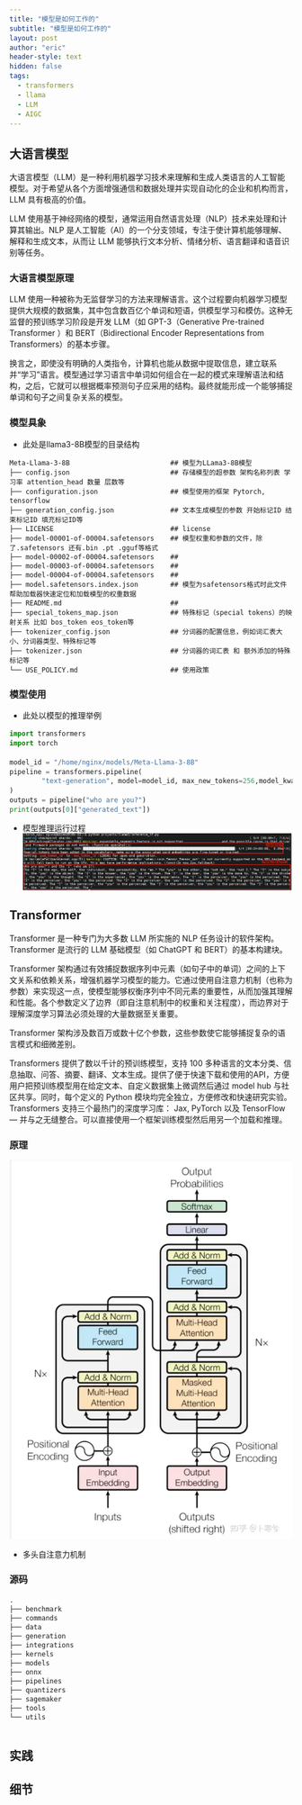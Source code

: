 ```yaml
---
title: "模型是如何工作的"
subtitle: "模型是如何工作的"
layout: post
author: "eric"
header-style: text
hidden: false
tags:
  - transformers
  - llama
  - LLM
  - AIGC
---
```


## 大语言模型

大语言模型（LLM）是一种利用机器学习技术来理解和生成人类语言的人工智能模型。对于希望从各个方面增强通信和数据处理并实现自动化的企业和机构而言，LLM 具有极高的价值。 

LLM 使用基于神经网络的模型，通常运用自然语言处理（NLP）技术来处理和计算其输出。NLP 是人工智能（AI）的一个分支领域，专注于使计算机能够理解、解释和生成文本，从而让 LLM 能够执行文本分析、情绪分析、语言翻译和语音识别等任务。

### 大语言模型原理

LLM 使用一种被称为无监督学习的方法来理解语言。这个过程要向机器学习模型提供大规模的数据集，其中包含数百亿个单词和短语，供模型学习和模仿。这种无监督的预训练学习阶段是开发 LLM（如 GPT-3（Generative Pre-trained Transformer ）和 BERT（Bidirectional Encoder Representations from Transformers）的基本步骤。 

换言之，即使没有明确的人类指令，计算机也能从数据中提取信息，建立联系并“学习”语言。模型通过学习语言中单词如何组合在一起的模式来理解语法和结构，之后，它就可以根据概率预测句子应采用的结构。最终就能形成一个能够捕捉单词和句子之间复杂关系的模型。 

### 模型具象

- 此处是llama3-8B模型的目录结构
~~~
Meta-Llama-3-8B                         ## 模型为LLama3-8B模型
├── config.json                         ## 存储模型的超参数 架构名称列表 学习率 attention_head 数量 层数等
├── configuration.json                  ## 模型使用的框架 Pytorch, tensorflow
├── generation_config.json              ## 文本生成模型的参数 开始标记ID 结束标记ID 填充标记ID等
├── LICENSE                             ## license
├── model-00001-of-00004.safetensors    ## 模型权重和参数的文件，除了.safetensors 还有.bin .pt .gguf等格式
├── model-00002-of-00004.safetensors    ##   
├── model-00003-of-00004.safetensors    ##
├── model-00004-of-00004.safetensors    ##
├── model.safetensors.index.json        ## 模型为safetensors格式时此文件帮助加载器快速定位和加载模型的权重数据
├── README.md                           ##
├── special_tokens_map.json             ## 特殊标记（special tokens）的映射关系 比如 bos_token eos_token等
├── tokenizer_config.json               ## 分词器的配置信息，例如词汇表大小、分词器类型、特殊标记等
├── tokenizer.json                      ## 分词器的词汇表 和 额外添加的特殊标记等
└── USE_POLICY.md                       ## 使用政策
~~~
### 模型使用

- 此处以模型的推理举例
~~~ python
import transformers
import torch

model_id = "/home/nginx/models/Meta-Llama-3-8B"
pipeline = transformers.pipeline(
        "text-generation", model=model_id, max_new_tokens=256,model_kwargs={"torch_dtype": torch.bfloat16}, device_map="npu:0"
)
outputs = pipeline("who are you?")
print(outputs[0]["generated_text"])
~~~

- 模型推理运行过程
![alt text](../figures/llama3_interence_result.png)

## Transformer

Transformer 是一种专门为大多数 LLM 所实施的 NLP 任务设计的软件架构。Transformer 是流行的 LLM 基础模型（如 ChatGPT 和 BERT）的基本构建块。

Transformer 架构通过有效捕捉数据序列中元素（如句子中的单词）之间的上下文关系和依赖关系，增强机器学习模型的能力。它通过使用自注意力机制（也称为参数）来实现这一点，使模型能够权衡序列中不同元素的重要性，从而加强其理解和性能。各个参数定义了边界（即自注意机制中的权重和关注程度），而边界对于理解深度学习算法必须处理的大量数据至关重要。

Transformer 架构涉及数百万或数十亿个参数，这些参数使它能够捕捉复杂的语言模式和细微差别。

Transformers 提供了数以千计的预训练模型，支持 100 多种语言的文本分类、信息抽取、问答、摘要、翻译、文本生成。提供了便于快速下载和使用的API，方便用户把预训练模型用在给定文本、自定义数据集上微调然后通过 model hub 与社区共享。同时，每个定义的 Python 模块均完全独立，方便修改和快速研究实验。Transformers 支持三个最热门的深度学习库： Jax, PyTorch 以及 TensorFlow — 并与之无缝整合。可以直接使用一个框架训练模型然后用另一个加载和推理。

### 原理

![alt text](../figures/transformers.png)

- 多头自注意力机制

### 源码

~~~
.
├── benchmark
├── commands
├── data
├── generation
├── integrations
├── kernels
├── models
├── onnx
├── pipelines
├── quantizers
├── sagemaker
├── tools
└── utils


~~~

## 实践


## 细节